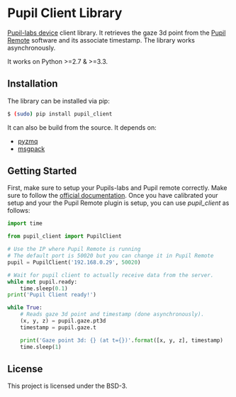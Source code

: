 # Pupil Client Library

[Pupil-labs device](https://pupil-labs.com) client library. It retrieves the gaze 3d point from the [Pupil Remote](https://docs.pupil-labs.com/#network-plugins) software and its associate timestamp. The library works asynchronously.

It works on Python >=2.7 & >=3.3.

## Installation

The library can be installed via pip:

```bash
$ (sudo) pip install pupil_client
```

It can also be build from the source. It depends on:
* [pyzmq](https://github.com/zeromq/pyzmq)
* [msgpack](https://github.com/msgpack/msgpack-python)

## Getting Started

First, make sure to setup your Pupils-labs and Pupil remote correctly. Make sure to follow the [official documentation](https://docs.pupil-labs.com). Once you have calibrated your setup and your the Pupil Remote plugin is setup, you can use *pupil_client* as follows:

```python
import time

from pupil_client import PupilClient

# Use the IP where Pupil Remote is running
# The default port is 50020 but you can change it in Pupil Remote
pupil = PupilClient('192.168.0.29', 50020)

# Wait for pupil client to actually receive data from the server.
while not pupil.ready:
    time.sleep(0.1)
print('Pupil Client ready!')

while True:
    # Reads gaze 3d point and timestamp (done asynchronously).
    (x, y, z) = pupil.gaze.pt3d
    timestamp = pupil.gaze.t

    print('Gaze point 3d: {} (at t={})'.format([x, y, z], timestamp)
    time.sleep(1)
```

## License

This project is licensed under the BSD-3.
